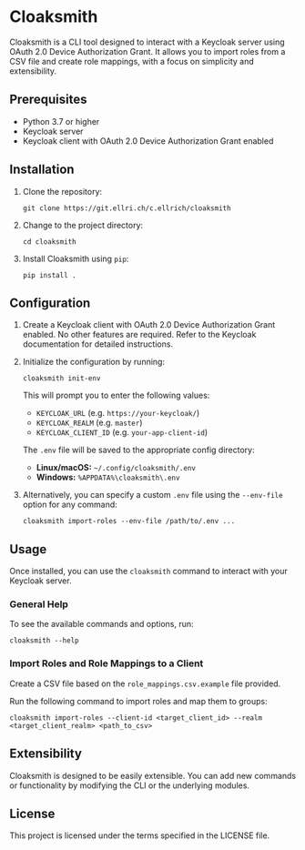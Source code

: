 # Cloaksmith

Cloaksmith is a CLI tool designed to interact with a Keycloak server using OAuth 2.0 Device Authorization Grant. It allows you to import roles from a CSV file and create role mappings, with a focus on simplicity and extensibility.

## Prerequisites

- Python 3.7 or higher
- Keycloak server
- Keycloak client with OAuth 2.0 Device Authorization Grant enabled

## Installation

1. Clone the repository:

    ```shell
    git clone https://git.ellri.ch/c.ellrich/cloaksmith
    ```

2. Change to the project directory:

    ```shell
    cd cloaksmith
    ```

3. Install Cloaksmith using `pip`:

    ```shell
    pip install .
    ```

## Configuration

1. Create a Keycloak client with OAuth 2.0 Device Authorization Grant enabled. No other features are required. Refer to the Keycloak documentation for detailed instructions.

2. Initialize the configuration by running:

    ```shell
    cloaksmith init-env
    ```

     This will prompt you to enter the following values:

    - `KEYCLOAK_URL` (e.g. `https://your-keycloak/`)
    - `KEYCLOAK_REALM` (e.g. `master`)
    - `KEYCLOAK_CLIENT_ID` (e.g. `your-app-client-id`)

    The `.env` file will be saved to the appropriate config directory:

    - **Linux/macOS:** `~/.config/cloaksmith/.env`
    - **Windows:** `%APPDATA%\cloaksmith\.env`

3. Alternatively, you can specify a custom `.env` file using the `--env-file` option for any command:

    ```shell
    cloaksmith import-roles --env-file /path/to/.env ...
    ```

## Usage

Once installed, you can use the `cloaksmith` command to interact with your Keycloak server.

### General Help

To see the available commands and options, run:

```shell
cloaksmith --help
```

### Import Roles and Role Mappings to a Client

Create a CSV file based on the `role_mappings.csv.example` file provided.

Run the following command to import roles and map them to groups:

```shell
cloaksmith import-roles --client-id <target_client_id> --realm <target_client_realm> <path_to_csv>
```

## Extensibility
Cloaksmith is designed to be easily extensible. You can add new commands or functionality by modifying the CLI or the underlying modules.

## License
This project is licensed under the terms specified in the LICENSE file.